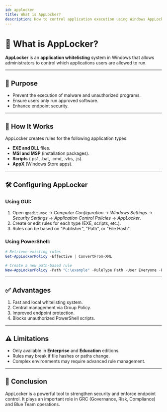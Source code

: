 ```yaml
---
id: applocker
title: What is AppLocker?
description: How to control application execution using Windows AppLocker.
---
```


# 🧱 What is AppLocker?

**AppLocker** is an **application whitelisting** system in Windows that allows administrators to control which applications users are allowed to run.

---

## 🎯 Purpose

- Prevent the execution of malware and unauthorized programs.
- Ensure users only run approved software.
- Enhance endpoint security.

---

## 🔑 How It Works

AppLocker creates rules for the following application types:

- **EXE and DLL** files.
- **MSI and MSP** (installation packages).
- **Scripts** (.ps1, .bat, .cmd, .vbs, .js).
- **AppX** (Windows Store apps).

---

## 🛠️ Configuring AppLocker

### Using GUI:
1. Open `gpedit.msc` → *Computer Configuration* → *Windows Settings* → *Security Settings* → *Application Control Policies* → *AppLocker*.
2. Create or edit rules for each type (EXE, scripts, etc.).
3. Rules can be based on "Publisher", "Path", or "File Hash".

### Using PowerShell:
```powershell
# Retrieve existing rules
Get-AppLockerPolicy -Effective | ConvertFrom-XML

# Create a new path-based rule
New-AppLockerPolicy -Path "C:\example" -RuleType Path -User Everyone -RuleName "ExampleRule"
```

---

## ✅ Advantages

1. Fast and local whitelisting system.
2. Central management via Group Policy.
3. Improved endpoint protection.
4. Blocks unauthorized PowerShell scripts.

---

## ⚠️ Limitations

- Only available in **Enterprise** and **Education** editions.
- Rules may break if file hashes or paths change.
- Complex environments may require advanced rule management.

---

## 📌 Conclusion

AppLocker is a powerful tool to strengthen security and enforce endpoint control. It plays an important role in GRC (Governance, Risk, Compliance) and Blue Team operations.